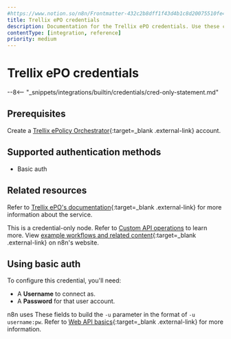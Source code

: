 ```yaml
---
#https://www.notion.so/n8n/Frontmatter-432c2b8dff1f43d4b1c8d20075510fe4
title: Trellix ePO credentials
description: Documentation for the Trellix ePO credentials. Use these credentials to authenticate Trellix ePO in n8n, a workflow automation platform.
contentType: [integration, reference]
priority: medium
---
```


# Trellix ePO credentials

--8<-- "_snippets/integrations/builtin/credentials/cred-only-statement.md"

## Prerequisites

Create a [Trellix ePolicy Orchestrator](https://www.trellix.com/products/epo/){:target=_blank .external-link} account.

## Supported authentication methods

- Basic auth

## Related resources

Refer to [Trellix ePO's documentation](https://docs.trellix.com/bundle/epolicy-orchestrator-web-api-reference-guide/page/GUID-D87A6839-AED2-47B0-BE93-5BF83F710278.html){:target=_blank .external-link} for more information about the service.

This is a credential-only node. Refer to [Custom API operations](/integrations/custom-operations.md) to learn more. View [example workflows and related content](https://n8n.io/integrations/trellix-epo/){:target=_blank .external-link} on n8n's website.

## Using basic auth

To configure this credential, you'll need:

- A **Username** to connect as.
- A **Password** for that user account.

n8n uses These fields to build the `-u` parameter in the format of `-u username:pw`. Refer to [Web API basics](https://docs.trellix.com/bundle/epolicy-orchestrator-web-api-reference-guide/page/GUID-2503B69D-2BCE-4491-9969-041838B39C1F.html){:target=_blank .external-link} for more information.